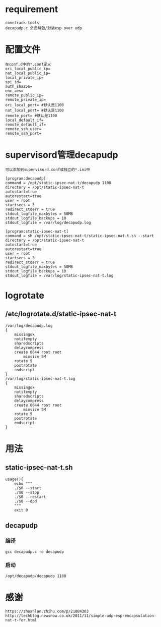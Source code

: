 # requirement
    conntrack-tools
    decapudp.c 负责解包/封装esp over udp


# 配置文件
    在conf.d中的*.conf定义
    ori_local_public_ip=
    nat_local_public_ip=
    local_private_ip=
    spi_id=
    auth_sha256=
    enc_aes=
    remote_public_ip=
    remote_private_ip=
    ori_local_port= #默认是1100
    nat_local_port= #默认是1100
    remote_port= #默认是1100
    local_default_if=
    remote_default_if=
    remote_ssh_user=
    remote_ssh_port=

# supervisord管理decapudp
    可以添加到supervisord.conf或独立的*.ini中
    
    [program:decapudp]
    command = /opt/static-ipsec-nat-t/decapudp 1100
    directory = /opt/static-ipsec-nat-t
    autostart=true
    autorestart=true
    user = root
    startsecs = 3
    redirect_stderr = true
    stdout_logfile_maxbytes = 50MB
    stdout_logfile_backups = 10
    stdout_logfile = /var/log/decapudp.log

    [program:static-ipsec-nat-t]
    command = sh /opt/static-ipsec-nat-t/static-ipsec-nat-t.sh --start
    directory = /opt/static-ipsec-nat-t
    autostart=true
    autorestart=true
    user = root
    startsecs = 3
    redirect_stderr = true
    stdout_logfile_maxbytes = 50MB
    stdout_logfile_backups = 10
    stdout_logfile = /var/log/static-ipsec-nat-t.log

# logrotate
## /etc/logrotate.d/static-ipsec-nat-t
    /var/log/decapudp.log
    { 
        missingok
        notifempty
        sharedscripts
        delaycompress
        create 0644 root root 
            minsize 5M
        rotate 5
        postrotate
        endscript
    }
    /var/log/static-ipsec-nat-t.log
    { 
        missingok
        notifempty
        sharedscripts
        delaycompress
        create 0644 root root 
            minsize 5M
        rotate 5
        postrotate
        endscript
    }

# 用法
## static-ipsec-nat-t.sh
    usage(){
        echo """
        ./$0 --start
        ./$0 --stop
        ./$0 --restart
        ./$0 --dpd
        """
        exit 0
## decapudp
### 编译
    gcc decapudp.c -o decapudp
### 启动
    /opt/decapudp/decapudp 1100

# 感谢
    https://zhuanlan.zhihu.com/p/21884303
    http://techblog.newsnow.co.uk/2011/11/simple-udp-esp-encapsulation-nat-t-for.html